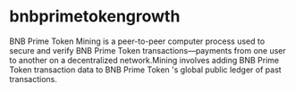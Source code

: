 # bnbprimetokengrowth
BNB Prime Token Mining is a peer-to-peer computer process used to secure and verify BNB Prime Token transactions—payments from one user to another on a decentralized network.Mining involves adding BNB Prime Token transaction data to BNB Prime Token 's global public ledger of past transactions.
